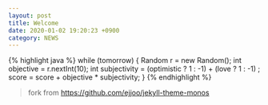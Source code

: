 ```yaml
---
layout: post
title: Welcome
date: 2020-01-02 19:20:23 +0900
category: NEWS
---
```




{% highlight java %}
while (tomorrow) { 
    Random r = new Random();
    int objective = r.nextInt(10);
    int subjectivity = (optimistic ? 1 : -1) + (love ? 1 : -1) ;
    score = score + objective * subjectivity;
}
{% endhighlight %}












> fork from https://github.com/ejjoo/jekyll-theme-monos